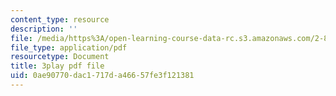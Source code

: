 ```yaml
---
content_type: resource
description: ''
file: /media/https%3A/open-learning-course-data-rc.s3.amazonaws.com/2-830j-control-of-manufacturing-processes-sma-6303-spring-2008/0ae90770dac1717da46657fe3f121381_turMcLH-o_o.pdf
file_type: application/pdf
resourcetype: Document
title: 3play pdf file
uid: 0ae90770-dac1-717d-a466-57fe3f121381
---
```

